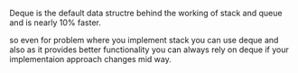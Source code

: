 
Deque is the default data structre behind the working of
stack and queue and is nearly 10% faster.

so even for problem where you implement stack you can use deque and also as it 
provides better functionality you can always rely on deque if your implementaion
approach changes mid way.